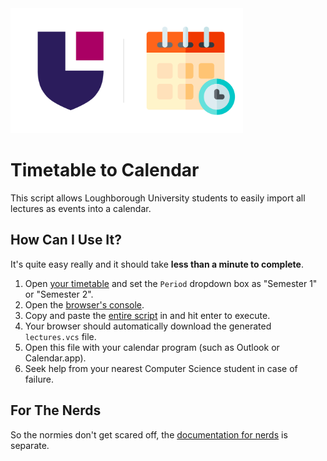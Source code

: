 <img src="/timetable-vcs-logo.svg" height="200px" alt="Logo" />

# Timetable to Calendar
This script allows Loughborough University students to easily import all lectures as events into a calendar.

## How Can I Use It?
It's quite easy really and it should take **less than a minute to complete**.

1. Open [your timetable](https://lucas.lboro.ac.uk/its_apx/f?p=250) and set the `Period` dropdown box as "Semester 1" or "Semester 2".
2. Open the [browser's console](https://support.airtable.com/hc/en-us/articles/232313848-How-to-open-the-developer-console).
3. Copy and paste the [entire script](/script.js) in and hit enter to execute.
4. Your browser should automatically download the generated `lectures.vcs` file.
5. Open this file with your calendar program (such as Outlook or Calendar.app).
6. Seek help from your nearest Computer Science student in case of failure.

## For The Nerds
So the normies don't get scared off, the [documentation for nerds](/NERDS.md) is separate.
